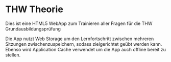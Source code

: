 THW Theorie
===========

Dies ist eine HTML5 WebApp zum Trainieren aller Fragen für die THW Grundausbildungsprüfung

Die App nutzt Web Storage um den Lernfortschritt zwischen mehreren Sitzungen zwischenzuspeichern, sodass zielgerichtet geübt werden kann. 
Ebenso wird Application Cache verwendet um die App auch offline bereit zu stellen.

